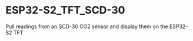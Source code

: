 # ESP32-S2_TFT_SCD-30
Pull readings from an SCD-30 CO2 sensor and display them on the ESP32-S2 TFT 
